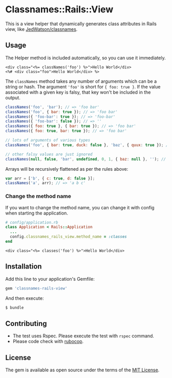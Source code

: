 # Classnames::Rails::View
This is a view helper that dynamically generates class attributes in Rails view, like [JedWatson/classnames](https://github.com/JedWatson/classnames).

## Usage

The Helper method is included automatically, so you can use it immediately.

```erb
<div class="<%= classNames('foo') %>">Hello World</div>
<%# <div class="foo">Hello World</div> %>
```

The `classNames` method takes any number of arguments which can be a string or hash.
The argument `'foo'` is short for `{ foo: true }`. If the value associated with a given key is falsy, that key won't be included in the output.

```js
classNames('foo', 'bar'); // => 'foo bar'
classNames('foo', { bar: true }); // => 'foo bar'
classNames({ 'foo-bar': true }); // => 'foo-bar'
classNames({ 'foo-bar': false }); // => ''
classNames({ foo: true }, { bar: true }); // => 'foo bar'
classNames({ foo: true, bar: true }); // => 'foo bar'

// lots of arguments of various types
classNames('foo', { bar: true, duck: false }, 'baz', { quux: true }); // => 'foo bar baz quux'

// other falsy values are just ignored
classNames(null, false, 'bar', undefined, 0, 1, { baz: null }, ''); // => 'bar 1'
```

Arrays will be recursively flattened as per the rules above:

```js
var arr = ['b', { c: true, d: false }];
classNames('a', arr); // => 'a b c'
```

### Change the method name

If you want to change the method name, you can change it with config when starting the application.

```rb
# config/application.rb
class Application < Rails::Application
  ...
  config.classnames_rails_view.method_name = :classes
end
```

```erb
<div class="<%= classes('foo') %>">Hello World</div>
```

## Installation
Add this line to your application's Gemfile:

```ruby
gem 'classnames-rails-view'
```

And then execute:
```bash
$ bundle
```

## Contributing

* The test uses Rspec. Please execute the test with `rspec` command.
* Please code check with [rubocop](https://github.com/bbatsov/rubocop).

## License
The gem is available as open source under the terms of the [MIT License](http://opensource.org/licenses/MIT).

